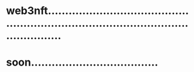 # web3nft..............................................................................................................
# soon.....................................
